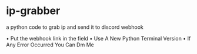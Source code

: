 # ip-grabber
a python code to grab ip and send it to discord webhook


• Put the webhook link in the field
• Use A New Python Terminal Version
• If Any Error Occurred You Can Dm Me 
